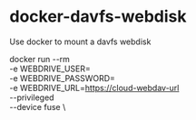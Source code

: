 # docker-davfs-webdisk
Use docker to mount a davfs webdisk

docker run 
--rm \
-e WEBDRIVE_USER=<your-login> \
-e WEBDRIVE_PASSWORD=<your-password> \
-e WEBDRIVE_URL=<https://cloud-webdav-url> \
--privileged \
--device fuse \ 